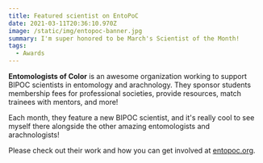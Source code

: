 ```yaml
---
title: Featured scientist on EntoPoC
date: 2021-03-11T20:36:10.970Z
image: /static/img/entopoc-banner.jpg
summary: I'm super honored to be March's Scientist of the Month!
tags:
  - Awards
---
```

**Entomologists of Color** is an awesome organization working to support BIPOC scientists in entomology and arachnology. They sponsor students membership fees for professional societies, provide resources, match trainees with mentors, and more! 

Each month, they feature a new BIPOC scientist, and it's really cool to see myself there alongside the other amazing entomologists and arachnologists!

Please check out their work and how you can get involved at [entopoc.org](https://www.entopoc.org/).